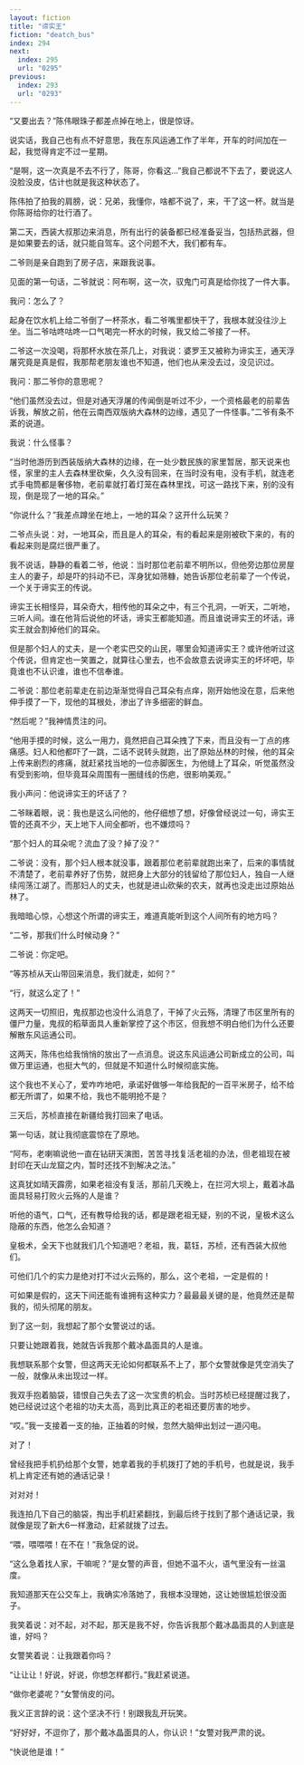 ```yaml
---
layout: fiction
title: "谛实王"
fiction: "deatch_bus"
index: 294
next:
  index: 295
  url: "0295"
previous:
  index: 293
  url: "0293"
---
```

“又要出去？”陈伟眼珠子都差点掉在地上，很是惊讶。

说实话，我自己也有点不好意思，我在东风运通工作了半年，开车的时间加在一起，我觉得肯定不过一星期。

“是啊，这一次真是不去不行了，陈哥，你看这…”我自己都说不下去了，要说这人没脸没皮，估计也就是我这种状态了。

陈伟拍了拍我的肩膀，说：兄弟，我懂你，啥都不说了，来，干了这一杯。就当是你陈哥给你的壮行酒了。

第二天，西装大叔那边来消息，所有出行的装备都已经准备妥当，包括热武器，但是如果要去的话，就只能自驾车。这个问题不大，我们都有车。

二爷则是亲自跑到了房子店，来跟我说事。

见面的第一句话，二爷就说：阿布啊，这一次，驭鬼门可真是给你找了一件大事。

我问：怎么了？

起身在饮水机上给二爷倒了一杯茶水，看二爷嘴里都快干了，我根本就没往沙上坐。当二爷咕咚咕咚一口气喝完一杯水的时候，我又给二爷接了一杯。

二爷这一次没喝，将那杯水放在茶几上，对我说：婆罗王又被称为谛实王，通天浮屠究竟是真是假，我那帮老朋友谁也不知道，他们也从来没去过，没见识过。

我问：那二爷你的意思呢？

“他们虽然没去过，但是对通天浮屠的传闻倒是听过不少，一个资格最老的前辈告诉我，解放之前，他在云南西双版纳大森林的边缘，遇见了一件怪事。”二爷有条不紊的说道。

我说：什么怪事？

“当时他游历到西装版纳大森林的边缘，在一处少数民族的家里暂居，那天说来也怪，家里的主人去森林里砍柴，久久没有回来，在当时没有电，没有手机，就连老式手电筒都是奢侈物，老前辈就打着灯笼在森林里找，可这一路找下来，别的没有现，倒是现了一地的耳朵。”

“你说什么？”我差点蹲坐在地上，一地的耳朵？这开什么玩笑？

二爷点头说：对，一地耳朵，而且是人的耳朵，有的看起来是刚被砍下来的，有的看起来则是腐烂很严重了。

我不说话，静静的看着二爷，他说：当时那位老前辈不明所以，但他旁边那位房屋主人的妻子，却是吓的抖动不已，浑身犹如筛糠，她告诉那位老前辈了一个传说，一个关于谛实王的传说。

谛实王长相怪异，耳朵奇大，相传他的耳朵之中，有三个孔洞，一听天，二听地，三听人间。谁在他背后说他的坏话，谛实王都能知道。而且谁说谛实王的坏话，谛实王就会割掉他们的耳朵。

但是那个妇人的丈夫，是一个老实巴交的山民，哪里会知道谛实王？或许他听过这个传说，但肯定也一笑置之，就算往心里去，也不会故意去说谛实王的坏坏吧，毕竟谁也不认识谁，谁也不信奉谁。

二爷说：那位老前辈走在前边渐渐觉得自己耳朵有点痒，刚开始他没在意，后来他伸手摸了一下，现他的耳根处，渗出了许多细密的鲜血。

“然后呢？”我神情贯注的问。

“他用手摸的时候，这么一用力，竟然把自己耳朵拽了下来，而且没有一丁点的疼痛感。妇人和他都吓了一跳，二话不说转头就跑，出了原始丛林的时候，他的耳朵上传来剧烈的疼痛，就赶紧找当地的一位赤脚医生，为他缝上了耳朵，听觉虽然没有受到影响，但毕竟耳朵周围有一圈缝线的伤疤，很影响美观。”

我小声问：他说谛实王的坏话了？

二爷眯着眼，说：我也是这么问他的，他仔细想了想，好像曾经说过一句，谛实王管的还真不少，天上地下人间全都听，也不嫌烦吗？

“那个妇人的耳朵呢？流血了没？掉了没？”

二爷说：没有，那个妇人根本就没事，跟着那位老前辈就跑出来了，后来的事情就不清楚了，老前辈养好了伤势，就把身上大部分的钱留给了那位妇人，独自一人继续闯荡江湖了。而那妇人的丈夫，也就是进山砍柴的农夫，就再也没走出过原始丛林了。

我暗暗心惊，心想这个所谓的谛实王，难道真能听到这个人间所有的地方吗？

“二爷，那我们什么时候动身？”

二爷说：你定吧。

“等苏桢从天山带回来消息，我们就走，如何？”

“行，就这么定了！”

这两天一切照旧，鬼叔那边也没什么消息了，干掉了火云殇，清理了市区里所有的僵尸力量，鬼叔的稻草面具人重新掌控了这个市区，但我想不明白他们为什么还要解散东风运通公司。

这两天，陈伟也给我悄悄的放出了一点消息。说这东风运通公司新成立的公司，叫做万里运通，也挺大气的，但就是不知道什么时候彻底实施。

这个我也不关心了，爱咋咋地吧，承诺好做够一年给我配的一百平米房子，给不给都无所谓了，如果不给，我也不能明抢不是？

三天后，苏桢直接在新疆给我打回来了电话。

第一句话，就让我彻底震惊在了原地。

“阿布，老喇嘛说他一直在钻研天演图，苦苦寻找复活老祖的办法，但老祖现在被封印在天山龙窟之内，暂时还找不到解决之法。”

这真犹如晴天霹雳，如果老祖没有复活，那前几天晚上，在拦河大坝上，戴着冰晶面具轻易打败火云殇的人是谁？

听他的语气，口气，还有教导给我的话，都是跟老祖无疑，别的不说，皇极术这么隐蔽的东西，他怎么会知道？

皇极术，全天下也就我们几个知道吧？老祖，我，葛钰，苏桢，还有西装大叔他们。

可他们几个的实力是绝对打不过火云殇的，那么，这个老祖，一定是假的！

可如果是假的，这天下间还能有谁拥有这种实力？最最最关键的是，他竟然还是帮我的，彻头彻尾的朋友。

到了这一刻，我想起了那个女警说过的话。

只要让她跟着我，她就告诉我那个戴冰晶面具的人是谁。

我想联系那个女警，但这两天无论如何都联系不上了，那个女警就像是凭空消失了一般，就像从未出现过一样。

我双手抱着脑袋，错恨自己失去了这一次宝贵的机会。当时苏桢已经提醒过我了，她已经说过这个老祖的功夫太高，高到比真正的老祖还要厉害的地步。

“哎。”我一支接着一支的抽，正抽着的时候，忽然大脑伸出划过一道闪电。

对了！

曾经我把手机扔给那个女警，她拿着我的手机拨打了她的手机号，也就是说，我手机上肯定还有她的通话记录！

对对对！

我连拍几下自己的脑袋，掏出手机赶紧翻找，到最后终于找到了那个通话记录，我就像是现了新大6一样激动，赶紧就拨了过去。

“喂，喂喂喂！在不在！”我急促的说。

“这么急着找人家，干嘛呢？”是女警的声音，但她不温不火，语气里没有一丝温度。

我知道那天在公交车上，我确实冷落她了，我根本没理她，这让她很尴尬很没面子。

我笑着说：对不起，对不起，那天是我不好，你告诉我那个戴冰晶面具的人到底是谁，好吗？

女警笑着说：让我跟着你吗？

“让让让！好说，好说，你想怎样都行。”我赶紧说道。

“做你老婆呢？”女警俏皮的问。

我义正言辞的说：这个坚决不行！别跟我乱开玩笑。

“好好好，不逗你了，那个戴冰晶面具的人，你认识！”女警对我严肃的说。

“快说他是谁！”